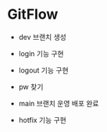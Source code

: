 # GitFlow

- dev 브랜치 생성

- login 기능 구현

- logout 기능 구현

- pw 찾기

- main 브랜치 운영 배포 완료

- hotfix 기능 구현
